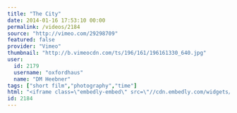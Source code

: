 ```yaml
---
title: "The City"
date: 2014-01-16 17:53:10 00:00
permalink: /videos/2184
source: "http://vimeo.com/29298709"
featured: false
provider: "Vimeo"
thumbnail: "http://b.vimeocdn.com/ts/196/161/196161330_640.jpg"
user:
  id: 2179
  username: "oxfordhaus"
  name: "DM Heebner"
tags: ["short film","photography","time"]
html: "<iframe class=\"embedly-embed\" src=\"//cdn.embedly.com/widgets/media.html?src=http%3A%2F%2Fplayer.vimeo.com%2Fvideo%2F29298709&url=http%3A%2F%2Fvimeo.com%2F29298709&image=http%3A%2F%2Fb.vimeocdn.com%2Fts%2F196%2F161%2F196161330_640.jpg&key=950020ba825211e1a0764040d3dc5c07&type=text%2Fhtml&schema=vimeo\" width=\"1280\" height=\"720\" scrolling=\"no\" frameborder=\"0\" allowfullscreen></iframe>"
id: 2184
---
```



